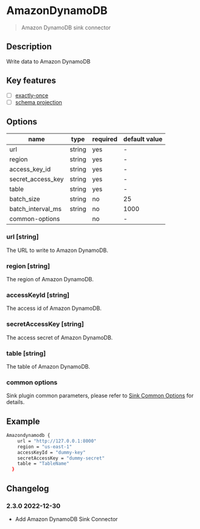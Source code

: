 
# AmazonDynamoDB

> Amazon DynamoDB sink connector

## Description

Write data to Amazon DynamoDB

## Key features

- [ ] [exactly-once](../../concept/connector-v2-features.md)
- [ ] [schema projection](../../concept/connector-v2-features.md)

## Options

| name              | type   | required | default value |
|-------------------|--------|----------|---------------|
| url               | string | yes      | -             |
| region            | string | yes      | -             |
| access_key_id     | string | yes      | -             |
| secret_access_key | string | yes      | -             |
| table             | string | yes      | -             |
| batch_size        | string | no       | 25            |
| batch_interval_ms | string | no       | 1000          |
| common-options    |        | no       | -             |

### url [string]

The URL to write to Amazon DynamoDB.

### region [string]

The region of Amazon DynamoDB.

### accessKeyId [string]

The access id of Amazon DynamoDB.

### secretAccessKey [string]

The access secret of Amazon DynamoDB.

### table [string]

The table of Amazon DynamoDB.

### common options

Sink plugin common parameters, please refer to [Sink Common Options](common-options.md) for details.

## Example

```bash
Amazondynamodb {
    url = "http://127.0.0.1:8000"
    region = "us-east-1"
    accessKeyId = "dummy-key"
    secretAccessKey = "dummy-secret"
    table = "TableName"
  }
```

## Changelog

### 2.3.0 2022-12-30

- Add Amazon DynamoDB Sink Connector

